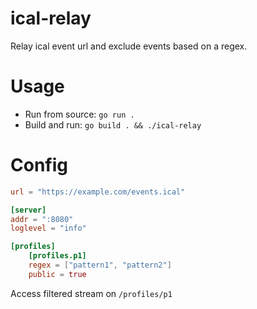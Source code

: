 ical-relay
==========
Relay ical event url and exclude events based on a regex.

# Usage
* Run from source: `go run .`
* Build and run: `go build . && ./ical-relay`

# Config
```toml
url = "https://example.com/events.ical"

[server]
addr = ":8080"
loglevel = "info"

[profiles]
    [profiles.p1]
    regex = ["pattern1", "pattern2"]
    public = true
```
Access filtered stream on `/profiles/p1`
